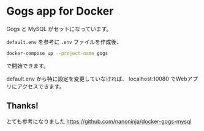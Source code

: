 # Gogs app for Docker

Gogs と MySQL がセットになっています。

`default.env` を参考に `.env` ファイルを作成後、

```sh
docker-compose up --project-name gogs
```

で開始できます。

default.env から特に設定を変更していなければ、 localhost:10080 でWebアプリにアクセスできます。


## Thanks!

とても参考になりました https://github.com/nanoninja/docker-gogs-mysql
